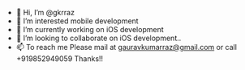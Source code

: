 - 👋 Hi, I’m @gkrraz
- 👀 I’m interested mobile development
- 🌱 I’m currently working on iOS development
- 💞️ I’m looking to collaborate on iOS development..
- 📫 To reach me Please mail at gauravkumarraz@gmail.com or call +919852949059
Thanks!!
